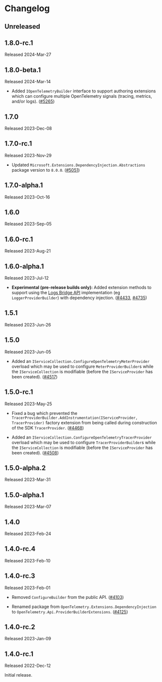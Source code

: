 # Changelog

## Unreleased

## 1.8.0-rc.1

Released 2024-Mar-27

## 1.8.0-beta.1

Released 2024-Mar-14

* Added `IOpenTelemetryBuilder` interface to support authoring extensions which
  can configure multiple OpenTelemetry signals (tracing, metrics, and/or logs).
  ([#5265](https://github.com/open-telemetry/opentelemetry-dotnet/pull/5265))

## 1.7.0

Released 2023-Dec-08

## 1.7.0-rc.1

Released 2023-Nov-29

* Updated `Microsoft.Extensions.DependencyInjection.Abstractions` package
  version to `8.0.0`.
  ([#5051](https://github.com/open-telemetry/opentelemetry-dotnet/pull/5051))

## 1.7.0-alpha.1

Released 2023-Oct-16

## 1.6.0

Released 2023-Sep-05

## 1.6.0-rc.1

Released 2023-Aug-21

## 1.6.0-alpha.1

Released 2023-Jul-12

* **Experimental (pre-release builds only):** Added extension methods to support
  using the [Logs Bridge
  API](https://github.com/open-telemetry/opentelemetry-specification/blob/976432b74c565e8a84af3570e9b82cb95e1d844c/specification/logs/bridge-api.md)
  implementation (eg `LoggerProviderBuilder`) with dependency injection.
  ([#4433](https://github.com/open-telemetry/opentelemetry-dotnet/pull/4433),
  [#4735](https://github.com/open-telemetry/opentelemetry-dotnet/pull/4735))

## 1.5.1

Released 2023-Jun-26

## 1.5.0

Released 2023-Jun-05

* Added an `IServiceCollection.ConfigureOpenTelemetryMeterProvider` overload
  which may be used to configure `MeterProviderBuilder`s while the
  `IServiceCollection` is modifiable (before the `IServiceProvider` has been
  created).
  ([#4517](https://github.com/open-telemetry/opentelemetry-dotnet/pull/4517))

## 1.5.0-rc.1

Released 2023-May-25

* Fixed a bug which prevented the
  `TracerProviderBuilder.AddInstrumentation(IServiceProvider, TracerProvider)`
  factory extension from being called during construction of the SDK
  `TracerProvider`.
  ([#4468](https://github.com/open-telemetry/opentelemetry-dotnet/pull/4468))

* Added an `IServiceCollection.ConfigureOpenTelemetryTracerProvider` overload
  which may be used to configure `TracerProviderBuilder`s while the
  `IServiceCollection` is modifiable (before the `IServiceProvider` has been
  created).
  ([#4508](https://github.com/open-telemetry/opentelemetry-dotnet/pull/4508))

## 1.5.0-alpha.2

Released 2023-Mar-31

## 1.5.0-alpha.1

Released 2023-Mar-07

## 1.4.0

Released 2023-Feb-24

## 1.4.0-rc.4

Released 2023-Feb-10

## 1.4.0-rc.3

Released 2023-Feb-01

* Removed `ConfigureBuilder` from the public API.
  ([#4103](https://github.com/open-telemetry/opentelemetry-dotnet/pull/4103))

* Renamed package from `OpenTelemetry.Extensions.DependencyInjection` to
  `OpenTelemetry.Api.ProviderBuilderExtensions`.
  ([#4125](https://github.com/open-telemetry/opentelemetry-dotnet/pull/4125))

## 1.4.0-rc.2

Released 2023-Jan-09

## 1.4.0-rc.1

Released 2022-Dec-12

Initial release.
